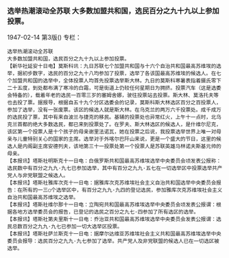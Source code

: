 ### 选举热潮滚动全苏联  大多数加盟共和国，选民百分之九十九以上参加投票。

1947-02-14
第3版()
专栏：

    选举热潮滚动全苏联
    大多数加盟共和国，选民百分之九十九以上参加投票。
    【新华社延安十日电】莫斯科讯：九日苏联七个加盟共和国与十六个自治共和国最高苏维埃的选举，据初步数字，选民的百分之九十八均参加了投票，选举了各该国最高苏维埃的候选人。在七个加盟共和国的选举中，全体投票人均首先投票选举斯大林。九日的莫斯科寒暑表指着摄氏零下二十五度，到处都布满了寒冷的白霜，可是街道上仍较任何星期日为拥挤。投票汽车（这是选委会特备的），载着年老的选民一百零三岁的塞姆舍娜，驶往投票站去投票。斯大林、莫洛托夫等也去投了票。据报导，根据自五十九个分区选委会的记录，莫斯科斯大林选区百分之百投票人，参加了选举，没有一张废票。该区的候选人就是斯大林。在乌克兰的两万六千投票处。成千成万的选民投了票，其中有来自波兰与捷克的移民。基辅的投票处也异常红火，上午十一点时，北乌克兰首都的绝大多数选民，都已来到投票处了。在罗夫、斯大林选区的候选人，是什维尔尼克，该区第一个投票人是十个孩子的母亲谢里法诺瓦，她在投票之后说，我投票选举世界上唯一对母亲与儿童特别关心的国家的主席。选举对于外喀尔巴阡山来说，更是一个盛大的节日，这里的候选人是内阁副主席安德列夫，该地第三十一投票处第一个投票人是苏联英雄马林诺夫斯基元帅的母亲。
    【本报讯】塔斯社明斯克十一日电：白俄罗斯共和国最高苏维埃选举中央委员会顷发表公报称：选民数中有百分之九九·九七已参加选举，其中有百分之九九·五七在一切选举区中投票选举共产党人与非党联盟之候选人。
    【本报讯】塔斯社雅库次克十一日电：据雅库次克苏维埃社会主义自治共和国选举中央委员会报告：在所有的一三○个选举区中，有百分之九九·九四的登记选民，参加雅库次克苏维埃社会主义自治共和国最高苏维埃之选举。
    【本报讯】塔斯社维尔那十一日电：立陶宛共和国最高苏维埃选举中央委员会顷发表公报谓：根据各地方选举委员会的报告，已登记的选民之百分之九七·四参加了所有选区的选举。
    【本报讯】塔斯社第夫里斯十一日电：乔治亚共和国最高苏维埃选举中央委员会发表公报谓：选民总数百分之九九·九七已参加一切大选举区投票。
    【本报讯】塔斯社萨兰斯克十一日电：据摩尔达维亚苏维埃社会主义共和国最高苏维埃选举中央委员会报导：选民百分之九九·九七参加了选举。共产党人及非党联盟的候选人已在一切选区被选举。
